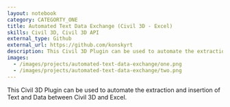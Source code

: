 ```yaml
---
layout: notebook
category: CATEGORTY_ONE
title: Automated Text Data Exchange (Civil 3D - Excel)
skills: Civil 3D, Civil 3D API
external_type: Github
external_url: https://github.com/konskyrt
description: This Civil 3D Plugin can be used to automate the extraction and insertion of Text and Data between Civil 3D and Excel.
images:
  - /images/projects/automated-text-data-exchange/one.png
  - /images/projects/automated-text-data-exchange/two.png
---
```


This Civil 3D Plugin can be used to automate the extraction and insertion of Text and Data between Civil 3D and Excel.
